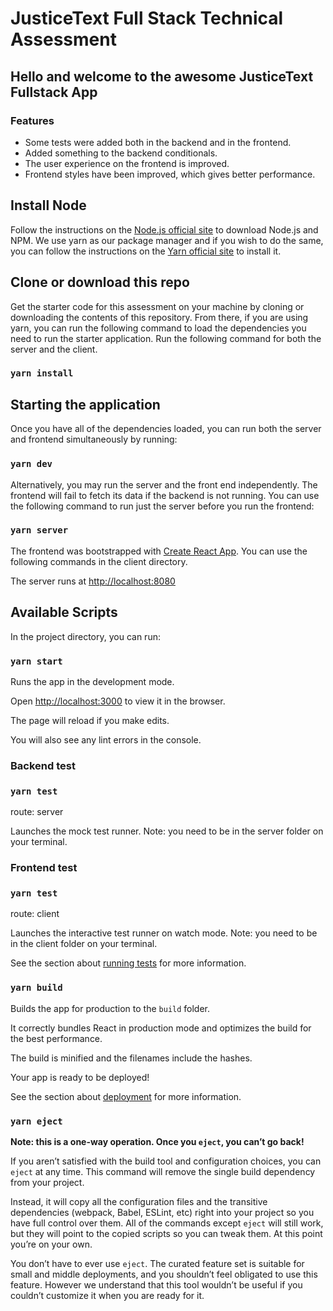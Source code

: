 
# JusticeText Full Stack Technical Assessment

## Hello and welcome to the awesome JusticeText Fullstack App

### Features

- Some tests were added both in the backend and in the frontend.
- Added something to the backend conditionals.
- The user experience on the frontend is improved.
- Frontend styles have been improved, which gives better performance.

## Install Node

Follow the instructions on the [Node.js official site](https://nodejs.org/en/download/) to download Node.js and NPM. We use yarn as our package manager and if you wish to do the same, you can follow the instructions on the [Yarn official site](https://classic.yarnpkg.com/en/docs/install) to install it.

## Clone or download this repo

Get the starter code for this assessment on your machine by cloning or downloading the contents of this repository. From there, if you are using yarn, you can run the following command to load the dependencies you need to run the starter application. Run the following command for both the server and the client.

### `yarn install`

## Starting the application

Once you have all of the dependencies loaded, you can run both the server and frontend simultaneously by running:

### `yarn dev`

Alternatively, you may run the server and the front end independently. The frontend will fail to fetch its data if the backend is not running. You can use the following command to run just the server before you run the frontend:

### `yarn server`

The frontend was bootstrapped with [Create React App](https://github.com/facebook/create-react-app). You can use the following commands in the client directory.

The server runs at [http://localhost:8080](http://localhost:8080)

## Available Scripts

In the project directory, you can run:

### `yarn start`

Runs the app in the development mode.<br />

Open [http://localhost:3000](http://localhost:3000) to view it in the browser.

The page will reload if you make edits.<br />

You will also see any lint errors in the console.

### Backend test

### `yarn test`

route: server
  
Launches the mock test runner.
Note: you need to be in the server folder on your terminal.

### Frontend test

### `yarn test`

route: client

Launches the interactive test runner on watch mode.
Note: you need to be in the client folder on your terminal.

See the section about [running tests](https://facebook.github.io/create-react-app/docs/running-tests) for more information.

### `yarn build`

Builds the app for production to the `build` folder.<br />

It correctly bundles React in production mode and optimizes the build for the best performance.

The build is minified and the filenames include the hashes.<br />

Your app is ready to be deployed!

See the section about [deployment](https://facebook.github.io/create-react-app/docs/deployment) for more information.

### `yarn eject`

**Note: this is a one-way operation. Once you `eject`, you can’t go back!**

If you aren’t satisfied with the build tool and configuration choices, you can `eject` at any time. This command will remove the single build dependency from your project.

Instead, it will copy all the configuration files and the transitive dependencies (webpack, Babel, ESLint, etc) right into your project so you have full control over them. All of the commands except `eject` will still work, but they will point to the copied scripts so you can tweak them. At this point you’re on your own.

You don’t have to ever use `eject`. The curated feature set is suitable for small and middle deployments, and you shouldn’t feel obligated to use this feature. However we understand that this tool wouldn’t be useful if you couldn’t customize it when you are ready for it.
